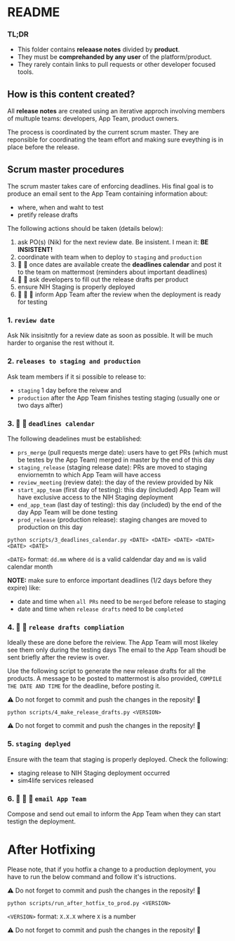 # README

### TL;DR
- This folder contains **releaase notes** divided by **product**.
- They must be **comprehanded by any user** of the platform/product.
- They rarely contain links to pull requests or other developer focused tools.

## How is this content created?

All **release notes** are created using an iterative approch involving members of multuple teams: developers, App Team, product owners.

The process is coordinated by the current scrum master. They are reponsible for coordinating the team effort and making sure eveything is in place before the release.


## Scrum master procedures

The scrum master takes care of enforcing deadlines. His final goal is to produce an email sent to the App Team containing information about:
- where, when and waht to test
- pretify release drafts

The following actions should be taken (details below):

1. ask PO(s) (Nik) for the next review date. Be insistent. I mean it: **BE INSISTENT!**
1. coordinate with team when to deploy to `staging` and `production`
1. :page_with_curl: :rocket: once dates are available create the **deadlines calendar** and post it to the team on mattermost (reminders about important deadlines)
1. :page_with_curl: :rocket: ask developers to fill out the release drafts per product
1. ensure NIH Staging is properly deployed
1. :page_with_curl: :rocket: :email: inform App Team after the review when the deployment is ready for testing

### 1. `review date`

Ask Nik insisitntly for a review date as soon as possible. It will be much harder to organise the rest without it.

### 2. `releases to staging and production`

Ask team members if it si possible to release to:
- `staging` 1 day before the reivew and
- `production` after the App Team finishes testing staging (usually one or two days alfter)

### 3. :page_with_curl: :rocket: `deadlines calendar`

The following deadelines must be established:

- `prs_merge` (pull requests merge date):  users have to get PRs (which must be testes by the App Team) merged in master by the end of this day
- `staging_release` (staging release date): PRs are moved to staging enviornemtn to which App Team will have access
- `review_meeting` (review date): the day of the review provided by Nik
- `start_app_team` (first day of testing): this day (included) App Team will have exclusive access to the NIH Staging deployment
- `end_app_team` (last day of testing): this day (included) by the end of the day App Team will be done testing
- `prod_release` (production release): staging changes are moved to production on this day

```shell
python scripts/3_deadlines_calendar.py <DATE> <DATE> <DATE> <DATE> <DATE> <DATE>
```

`<DATE>` format: `dd.mm` where `dd` is a valid caldendar day and `mm` is valid calendar month

**NOTE:** make sure to enforce important deadlines (1/2 days before they expire) like:
- date and time when `all PRs` need to be `merged` before release to staging
- date and time when `release drafts` need to be `completed`


### 4. :page_with_curl: :rocket: `release drafts compliation`

Ideally these are done before the reiview. The App Team will most likeley see them only during the testing days
The email to the App Team shoudl be sent briefly after the review is over.

Use the following script to generate the new release drafts for all the products.
A message to be posted to mattermost is also provided, `COMPILE THE DATE AND TIME` for the deadline, before posting it.

:warning: Do not forget to commit and push the changes in the reposity! :rotating_light:

```shell
python scripts/4_make_release_drafts.py <VERSION>
```

:warning: Do not forget to commit and push the changes in the reposity! :rotating_light:


### 5. `staging deplyed`

Ensure with the team that staging is properly deployed. Check the following:
- staging release to NIH Staging deployment occurred
- sim4life services released

### 6. :page_with_curl: :rocket: :email: `email App Team`

Compose and send out email to inform the App Team when they can start testign the deployment.


# After Hotfixing

Please note, that if you hotfix a change to a production deployment, you have to run the below command and follow it's istructions.

:warning: Do not forget to commit and push the changes in the reposity! :rotating_light:

```shell
python scripts/run_after_hotfix_to_prod.py <VERSION>
```

`<VERSION>` format: `X.X.X` where `X` is a number

:warning: Do not forget to commit and push the changes in the reposity! :rotating_light:
